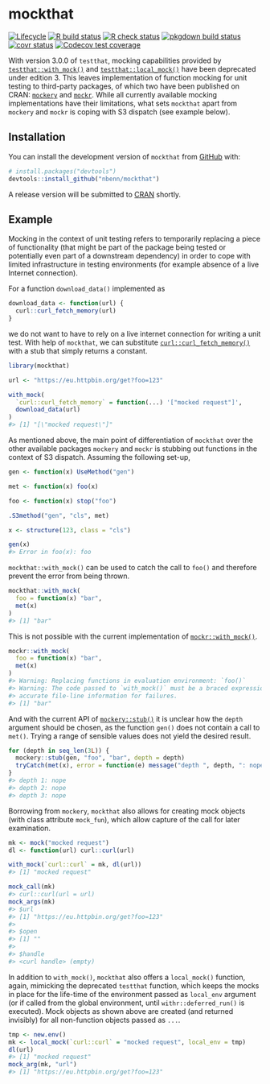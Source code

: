 
<!-- README.md is generated from README.Rmd. Please edit that file -->

# mockthat

<!-- badges: start -->

[![Lifecycle](https://img.shields.io/badge/lifecycle-stable-brightgreen.svg)](https://lifecycle.r-lib.org/articles/stages.html#stable)
[![R build
status](https://github.com/nbenn/mockthat/workflows/build/badge.svg)](https://github.com/nbenn/mockthat/actions?query=workflow%3Abuild)
[![R check
status](https://github.com/nbenn/mockthat/workflows/check/badge.svg)](https://github.com/nbenn/mockthat/actions?query=workflow%3Acheck)
[![pkgdown build
status](https://github.com/nbenn/mockthat/workflows/pkgdown/badge.svg)](https://github.com/nbenn/mockthat/actions?query=workflow%3Apkgdown)
[![covr
status](https://github.com/nbenn/mockthat/workflows/coverage/badge.svg)](https://github.com/nbenn/mockthat/actions?query=workflow%3Acoverage)
[![Codecov test
coverage](https://codecov.io/gh/nbenn/mockthat/branch/master/graph/badge.svg?token=9v2gSCz5K5)](https://app.codecov.io/gh/nbenn/mockthat)
<!-- badges: end -->

With version 3.0.0 of `testthat`, mocking capabilities provided by
[`testthat::with_mock()`](https://testthat.r-lib.org/reference/with_mock.html)
and
[`testthat::local_mock()`](https://testthat.r-lib.org/reference/with_mock.html)
have been deprecated under edition 3. This leaves implementation of
function mocking for unit testing to third-party packages, of which two
have been published on CRAN:
[`mockery`](https://cran.r-project.org/package=mockery) and
[`mockr`](https://cran.r-project.org/package=mockr). While all currently
available mocking implementations have their limitations, what sets
`mockthat` apart from `mockery` and `mockr` is coping with S3 dispatch
(see example below).

## Installation

You can install the development version of `mockthat` from
[GitHub](https://github.com/) with:

``` r
# install.packages("devtools")
devtools::install_github("nbenn/mockthat")
```

A release version will be submitted to
[CRAN](https://CRAN.R-project.org) shortly.

## Example

Mocking in the context of unit testing refers to temporarily replacing a
piece of functionality (that might be part of the package being tested
or potentially even part of a downstream dependency) in order to cope
with limited infrastructure in testing environments (for example absence
of a live Internet connection).

For a function `download_data()` implemented as

``` r
download_data <- function(url) {
  curl::curl_fetch_memory(url)
}
```

we do not want to have to rely on a live internet connection for writing
a unit test. With help of `mockthat`, we can substitute
[`curl::curl_fetch_memory()`](https://rdrr.io/cran/curl/man/curl_fetch.html)
with a stub that simply returns a constant.

``` r
library(mockthat)

url <- "https://eu.httpbin.org/get?foo=123"

with_mock(
  `curl::curl_fetch_memory` = function(...) '["mocked request"]',
  download_data(url)
)
#> [1] "[\"mocked request\"]"
```

As mentioned above, the main point of differentiation of `mockthat` over
the other available packages `mockery` and `mockr` is stubbing out
functions in the context of S3 dispatch. Assuming the following set-up,

``` r
gen <- function(x) UseMethod("gen")

met <- function(x) foo(x)

foo <- function(x) stop("foo")

.S3method("gen", "cls", met)

x <- structure(123, class = "cls")

gen(x)
#> Error in foo(x): foo
```

`mockthat::with_mock()` can be used to catch the call to `foo()` and
therefore prevent the error from being thrown.

``` r
mockthat::with_mock(
  foo = function(x) "bar",
  met(x)
)
#> [1] "bar"
```

This is not possible with the current implementation of
[`mockr::with_mock()`](https://krlmlr.github.io/mockr/reference/local_mock.html).

``` r
mockr::with_mock(
  foo = function(x) "bar",
  met(x)
)
#> Warning: Replacing functions in evaluation environment: `foo()`
#> Warning: The code passed to `with_mock()` must be a braced expression to get
#> accurate file-line information for failures.
#> [1] "bar"
```

And with the current API of
[`mockery::stub()`](https://rdrr.io/cran/mockery/man/stub.html) it is
unclear how the `depth` argument should be chosen, as the function
`gen()` does not contain a call to `met()`. Trying a range of sensible
values does not yield the desired result.

``` r
for (depth in seq_len(3L)) {
  mockery::stub(gen, "foo", "bar", depth = depth)
  tryCatch(met(x), error = function(e) message("depth ", depth, ": nope"))
}
#> depth 1: nope
#> depth 2: nope
#> depth 3: nope
```

Borrowing from `mockery`, `mockthat` also allows for creating mock
objects (with class attribute `mock_fun`), which allow capture of the
call for later examination.

``` r
mk <- mock("mocked request")
dl <- function(url) curl::curl(url)

with_mock(`curl::curl` = mk, dl(url))
#> [1] "mocked request"

mock_call(mk)
#> curl::curl(url = url)
mock_args(mk)
#> $url
#> [1] "https://eu.httpbin.org/get?foo=123"
#> 
#> $open
#> [1] ""
#> 
#> $handle
#> <curl handle> (empty)
```

In addition to `with_mock()`, `mockthat` also offers a `local_mock()`
function, again, mimicking the deprecated `testthat` function, which
keeps the mocks in place for the life-time of the environment passed as
`local_env` argument (or if called from the global environment, until
`withr::deferred_run()` is executed). Mock objects as shown above are
created (and returned invisibly) for all non-function objects passed as
`...`.

``` r
tmp <- new.env()
mk <- local_mock(`curl::curl` = "mocked request", local_env = tmp)
dl(url)
#> [1] "mocked request"
mock_arg(mk, "url")
#> [1] "https://eu.httpbin.org/get?foo=123"
```
